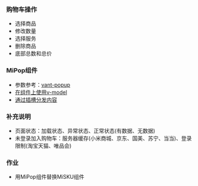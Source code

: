 ### 购物车操作
+ 选择商品
+ 修改数量
+ 选择服务
+ 删除商品
+ 底部总数和总价

### MiPop组件
+ 参数参考：[vant-popup](https://youzan.github.io/vant/#/zh-CN/popup)
+ [在组件上使用v-model](https://cn.vuejs.org/v2/guide/components.html#%E5%9C%A8%E7%BB%84%E4%BB%B6%E4%B8%8A%E4%BD%BF%E7%94%A8-v-model)
+ [通过插槽分发内容](https://cn.vuejs.org/v2/guide/components-slots.html)

### 补充说明
+ 页面状态：加载状态、异常状态、正常状态(有数据、无数据)
+ 未登录加入购物车：服务器缓存(小米商城、京东、国美、苏宁、当当)、登录限制(淘宝天猫、唯品会)

### 作业
+ 用MiPop组件替换MiSKU组件

